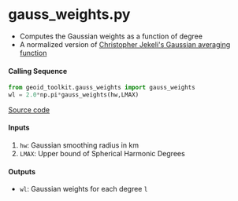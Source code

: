 gauss_weights.py
================

- Computes the Gaussian weights as a function of degree
- A normalized version of [Christopher Jekeli's Gaussian averaging function](http://www.geology.osu.edu/~jekeli.1/OSUReports/reports/report_327.pdf)

#### Calling Sequence
```python
from geoid_toolkit.gauss_weights import gauss_weights
wl = 2.0*np.pi*gauss_weights(hw,LMAX)
```
[Source code](https://github.com/tsutterley/geoid-toolkit/blob/main/geoid_toolkit/gauss_weights.py)

#### Inputs
1. `hw`: Gaussian smoothing radius in km
2. `LMAX`: Upper bound of Spherical Harmonic Degrees

#### Outputs
- `wl`: Gaussian weights for each degree `l`
